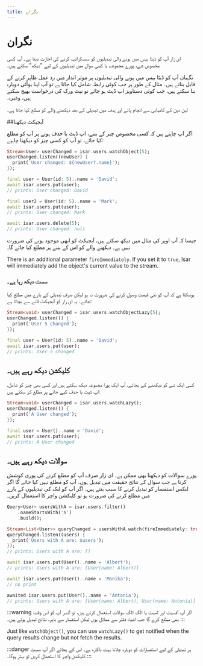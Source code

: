 ```yaml
---
title: نگران
---
```


# نگران

ای زار آپ کو ڈیٹا بیس میں ہونے والی تبدیلیوں کو سبسکرائب کرنے کی اجازت دیتا ہے۔ آپ کسی مخصوص شے، پورے مجموعہ، یا کسی سوال میں تبدیلیوں کے لیے "دیکھ" سکتے ہیں۔

نگہبان آپ کو ڈیٹا بیس میں ہونے والی تبدیلیوں پر موثر انداز میں رد عمل ظاہر کرنے کے قابل بناتے ہیں۔ مثال کے طور پر جب کوئی رابطہ شامل کیا جاتا ہے تو آپ اپنا یوآئی دوبارہ بنا سکتے ہیں، جب کوئی دستاویز اپ ڈیٹ ہو جائے تو نیٹ ورک کی درخواست بھیج سکتے ہیں، وغیرہ۔

لین دین کے کامیابی سے انجام پانے اور ہدف میں تبدیلی کے بعد دیکھنے والے کو مطلع کیا جاتا ہے۔

##آبجیکٹ دیکھنا

اگر آپ چاہتے ہیں کہ کسی مخصوص چیز کے بننے، اپ ڈیٹ یا حذف ہونے پر آپ کو مطلع کیا جائے، تو آپ کو کسی چیز کو دیکھنا چاہیے:

```dart
Stream<User> userChanged = isar.users.watchObject(5);
userChanged.listen((newUser) {
  print('User changed: ${newUser?.name}');
});

final user = User(id: 5)..name = 'David';
await isar.users.put(user);
// prints: User changed: David

final user2 = User(id: 5)..name = 'Mark';
await isar.users.put(user);
// prints: User changed: Mark

await isar.users.delete(5);
// prints: User changed: null
```

جیسا کہ آپ اوپر کی مثال میں دیکھ سکتے ہیں، آبجیکٹ کو ابھی موجود ہونے کی ضرورت نہیں ہے۔ دیکھنے والے کو اس کے بننے پر مطلع کیا جائے گا۔

There is an additional parameter `fireImmediately`. If you set it to `true`, Isar will immediately add the object's current value to the stream.

### سست دیکھ رہا ہے۔

ہوسکتا ہے کہ آپ کو نئی قیمت وصول کرنے کی ضرورت نہ ہو لیکن صرف تبدیلی کے بارے میں مطلع کیا جائے۔ یہ ای زار کو آبجیکٹ لانے سے بچاتا ہے:

```dart
Stream<void> userChanged = isar.users.watchObjectLazy(5);
userChanged.listen(() {
  print('User 5 changed');
});

final user = User(id: 5)..name = 'David';
await isar.users.put(user);
// prints: User 5 changed
```

## کلیکشن دیکھ رہے ہیں۔

کسی ایک شے کو دیکھنے کے بجائے، آپ ایک پورا مجموعہ دیکھ سکتے ہیں اور کسی بھی چیز کو شامل، اپ ڈیٹ یا حذف کیے جانے پر مطلع کر سکتے ہیں:

```dart
Stream<void> userChanged = isar.users.watchLazy();
userChanged.listen(() {
  print('A User changed');
});

final user = User()..name = 'David';
await isar.users.put(user);
// prints: A User changed
```

## سوالات دیکھ رہے ہیں۔

پورے سوالات کو دیکھنا بھی ممکن ہے۔ ای زار صرف آپ کو مطلع کرنے کی پوری کوشش کرتا ہے جب سوال کے نتائج حقیقت میں تبدیل ہوں۔ آپ کو مطلع نہیں کیا جائے گا اگر لنکس استفسار کو تبدیل کرنے کا سبب بنتے ہیں۔ اگر آپ کو لنک کی تبدیلیوں کے بارے میں مطلع کرنے کی ضرورت ہو تو کلیکشن واچر کا استعمال کریں۔

```dart
Query<User> usersWithA = isar.users.filter()
    .nameStartsWith('A')
    .build();

Stream<List<User>> queryChanged = usersWithA.watch(fireImmediately: true);
queryChanged.listen((users) {
  print('Users with A are: $users');
});
// prints: Users with A are: []

await isar.users.put(User()..name = 'Albert');
// prints: Users with A are: [User(name: Albert)]

await isar.users.put(User()..name = 'Monika');
// no print

awaited isar.users.put(User()..name = 'Antonia');
// prints: Users with A are: [User(name: Albert), User(name: Antonia)]
```

:::warning
اگر آپ آفسیٹ اور لمیٹ یا الگ الگ سوالات استعمال کرتے ہیں، تو آئسر آپ کو اس وقت بھی مطلع کرے گا جب اشیاء فلٹر سے مماثل ہوں لیکن استفسار سے باہر، نتائج تبدیل ہوتے ہیں۔
:::

Just like `watchObject()`, you can use `watchLazy()` to get notified when the query results change but not fetch the results.

:::danger
ہر تبدیلی کے لیے استفسارات کو دوبارہ چلانا بہت ناکارہ ہے۔ اس کے بجائے اگر آپ سست کلیکشن واچر کا استعمال کریں تو بہتر ہوگا۔
:::
